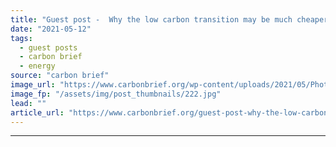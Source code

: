 ```yaml
---
title: "Guest post -  Why the low carbon transition may be much cheaper than models predict"
date: "2021-05-12"
tags: 
  - guest posts
  - carbon brief
  - energy
source: "carbon brief"
image_url: "https://www.carbonbrief.org/wp-content/uploads/2021/05/Photovoltaic-solar-panels-and-wind-turbines-San-Gorgonio-Pass-Wind-Farm-California-E1H64K-583x372.jpg"
image_fp: "/assets/img/post_thumbnails/222.jpg"
lead: ""
article_url: "https://www.carbonbrief.org/guest-post-why-the-low-carbon-transition-may-be-much-cheaper-than-models-predict"
---
```


---
